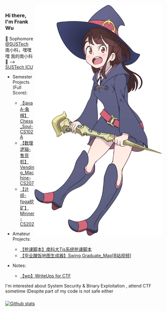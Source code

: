 <img align='right' src='https://github.com/GhostFrankWu/GhostFrankWu/blob/master/img/Akko_kagari_by_chuunie-dbtty24.webp' width='410px'>

### Hi there, I'm **Frank Wu**  

🌱 Sophomore [@SUSTech](https://www.sustech.edu.cn/)  
南小科，嘿嘿嘿 我的南小科🤤 --> [SUSTech ICU](https://sust.icu/)   

+ Semester Projects (Full Score):
    - [【javaA-象棋】Chess_Soul-CS102A](https://github.com/GhostFrankWu/SUSTech_CS102A_Project_2019Froject_2019F) 
    - [【数理逻辑-售货机】Vending_Machine-CS207](https://github.com/GhostFrankWu/SUSTech_CS207_Final-Project_2020f)
    - [【计组-fpga挖矿】Minner-CS202](https://github.com/GhostFrankWu/CS202_CPU_Project)    
+ Amateur Projects:
    - [【抢课脚本】南科大Tis系统抢课脚本](https://github.com/GhostFrankWu/SUSTech_Tools)  
    - [【毕业蹭饭地图生成器】Swing Graduate_Map](https://github.com/GhostFrankWu/JavaSwing-auto_generate_map-Frmeal)\[[B站视频](https://www.bilibili.com/video/BV15h411d7Cf/)]    

+ Notes:  
    - [【wp】WriteUps for CTF](https://github.com/GhostFrankWu/WriteUps) 


  
I'm interested about System Security & Binary Exploitation , attend CTF sometime (Despite part of my code is not safe either  
### 
[![Github stats](https://github-readme-stats.vercel.app/api?username=ghostfrankwu&show_icons=true&line_height=33&count_private=true&theme=solarized-light&hide_rank=true)](https://github.com/anuraghazra/github-readme-stats) 


<!--
# 请我喝咖啡☕️  
| 支付宝 | 微信 | 收钱吧 | 
| :----: | :--: | :----: |
| ![](https://github.com/GhostFrankWu/GhostFrankWu/blob/master/img/alipay.png) | ![](https://github.com/GhostFrankWu/GhostFrankWu/blob/master/img/wechat.png) | ![](https://github.com/GhostFrankWu/GhostFrankWu/blob/master/img/bar.png) |
 - 📫 More about me: [Home_Page](http://106.52.237.196/)  -->
